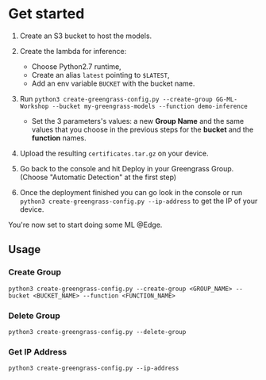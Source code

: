 # Get started

1. Create an S3 bucket to host the models.

1. Create the lambda for inference:
    - Choose Python2.7 runtime,
    - Create an alias `latest` pointing to `$LATEST`,
    - Add an env variable `BUCKET` with the bucket name.

1. Run `python3 create-greengrass-config.py --create-group GG-ML-Workshop --bucket my-greengrass-models --function demo-inference`
    - Set the 3 parameters's values: a new **Group Name** and the same values that you choose in the previous steps for the **bucket** and  the **function** names.

1. Upload the resulting `certificates.tar.gz` on your device.

1. Go back to the console and hit Deploy in your Greengrass Group. (Choose "Automatic Detection" at the first step)

1. Once the deployment finished you can go look in the console or run `python3 create-greengrass-config.py --ip-address` to get the IP of your device.

You're now set to start doing some ML @Edge.

## Usage

### Create Group

`python3 create-greengrass-config.py --create-group <GROUP_NAME> --bucket <BUCKET_NAME> --function <FUNCTION_NAME>`

### Delete Group

`python3 create-greengrass-config.py --delete-group`

### Get IP Address

`python3 create-greengrass-config.py --ip-address`